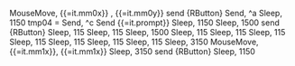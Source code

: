 MouseMove, {{=it.mm0x}} , {{=it.mm0y}}
send {RButton}
Send, ^a
Sleep, 1150
tmp04 = Send, ^c
Send {{=it.prompt}} 
Sleep, 1150
Sleep, 1500
send {RButton}
Sleep, 115
Sleep, 115
Sleep, 1500
Sleep, 115
Sleep, 115
Sleep, 115
Sleep, 115
Sleep, 115
Sleep, 115
Sleep, 115
Sleep, 3150
MouseMove, {{=it.mm1x}}, {{=it.mm1x}}
Sleep, 3150
send {RButton}
Sleep, 1150